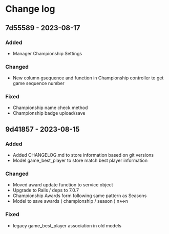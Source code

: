 # Change log

## 7d55589 - 2023-08-17

### Added
* Manager Championship Settings

### Changed
* New column gsequence and function in Championship controller to get game sequence number

### Fixed
* Championship name check method
* Championship badge upload/save

## 9d41857 - 2023-08-15

### Added
* Added CHANGELOG.md to store information based on git versions
* Model game_best_player to store match best player information

### Changed
* Moved award update function to service object
* Upgrade to Rails / deps to 7.0.7
* Championship Awards form following same pattern as Seasons
* Model to save awards ( championship / season ) n<->n

### Fixed
* legacy game_best_player association in old models